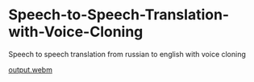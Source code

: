 # Speech-to-Speech-Translation-with-Voice-Cloning
Speech to speech translation from russian to english with voice cloning




[output.webm](https://raw.githubusercontent.com/Allessyer/Speech-to-Speech-Translation-with-Voice-Cloning/main/examples/music_voice_separator/20sec_original.mp4)



